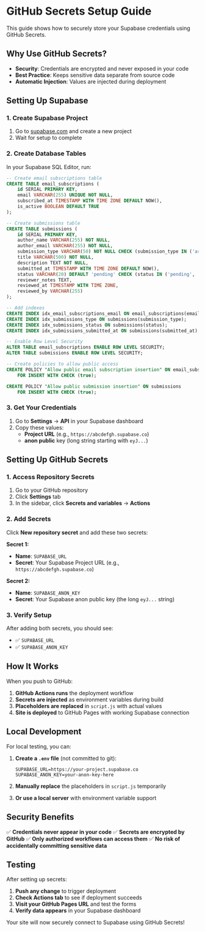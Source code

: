 # GitHub Secrets Setup Guide

This guide shows how to securely store your Supabase credentials using GitHub Secrets.

## Why Use GitHub Secrets?

- **Security**: Credentials are encrypted and never exposed in your code
- **Best Practice**: Keeps sensitive data separate from source code
- **Automatic Injection**: Values are injected during deployment

## Setting Up Supabase

### 1. Create Supabase Project

1. Go to [supabase.com](https://supabase.com) and create a new project
2. Wait for setup to complete

### 2. Create Database Tables

In your Supabase SQL Editor, run:

```sql
-- Create email subscriptions table
CREATE TABLE email_subscriptions (
    id SERIAL PRIMARY KEY,
    email VARCHAR(255) UNIQUE NOT NULL,
    subscribed_at TIMESTAMP WITH TIME ZONE DEFAULT NOW(),
    is_active BOOLEAN DEFAULT TRUE
);

-- Create submissions table
CREATE TABLE submissions (
    id SERIAL PRIMARY KEY,
    author_name VARCHAR(255) NOT NULL,
    author_email VARCHAR(255) NOT NULL,
    submission_type VARCHAR(50) NOT NULL CHECK (submission_type IN ('article', 'photography', 'video')),
    title VARCHAR(500) NOT NULL,
    description TEXT NOT NULL,
    submitted_at TIMESTAMP WITH TIME ZONE DEFAULT NOW(),
    status VARCHAR(20) DEFAULT 'pending' CHECK (status IN ('pending', 'under_review', 'accepted', 'rejected')),
    reviewer_notes TEXT,
    reviewed_at TIMESTAMP WITH TIME ZONE,
    reviewed_by VARCHAR(255)
);

-- Add indexes
CREATE INDEX idx_email_subscriptions_email ON email_subscriptions(email);
CREATE INDEX idx_submissions_type ON submissions(submission_type);
CREATE INDEX idx_submissions_status ON submissions(status);
CREATE INDEX idx_submissions_submitted_at ON submissions(submitted_at);

-- Enable Row Level Security
ALTER TABLE email_subscriptions ENABLE ROW LEVEL SECURITY;
ALTER TABLE submissions ENABLE ROW LEVEL SECURITY;

-- Create policies to allow public access
CREATE POLICY "Allow public email subscription insertion" ON email_subscriptions
    FOR INSERT WITH CHECK (true);

CREATE POLICY "Allow public submission insertion" ON submissions
    FOR INSERT WITH CHECK (true);
```

### 3. Get Your Credentials

1. Go to **Settings** → **API** in your Supabase dashboard
2. Copy these values:
   - **Project URL** (e.g., `https://abcdefgh.supabase.co`)
   - **anon public** key (long string starting with `eyJ...`)

## Setting Up GitHub Secrets

### 1. Access Repository Secrets

1. Go to your GitHub repository
2. Click **Settings** tab
3. In the sidebar, click **Secrets and variables** → **Actions**

### 2. Add Secrets

Click **New repository secret** and add these two secrets:

**Secret 1:**
- **Name**: `SUPABASE_URL`
- **Secret**: Your Supabase Project URL (e.g., `https://abcdefgh.supabase.co`)

**Secret 2:**
- **Name**: `SUPABASE_ANON_KEY`
- **Secret**: Your Supabase anon public key (the long `eyJ...` string)

### 3. Verify Setup

After adding both secrets, you should see:
- ✅ `SUPABASE_URL`
- ✅ `SUPABASE_ANON_KEY`

## How It Works

When you push to GitHub:

1. **GitHub Actions runs** the deployment workflow
2. **Secrets are injected** as environment variables during build
3. **Placeholders are replaced** in `script.js` with actual values
4. **Site is deployed** to GitHub Pages with working Supabase connection

## Local Development

For local testing, you can:

1. **Create a `.env` file** (not committed to git):
   ```
   SUPABASE_URL=https://your-project.supabase.co
   SUPABASE_ANON_KEY=your-anon-key-here
   ```

2. **Manually replace** the placeholders in `script.js` temporarily

3. **Or use a local server** with environment variable support

## Security Benefits

✅ **Credentials never appear in your code**
✅ **Secrets are encrypted by GitHub**
✅ **Only authorized workflows can access them**
✅ **No risk of accidentally committing sensitive data**

## Testing

After setting up secrets:

1. **Push any change** to trigger deployment
2. **Check Actions tab** to see if deployment succeeds
3. **Visit your GitHub Pages URL** and test the forms
4. **Verify data appears** in your Supabase dashboard

Your site will now securely connect to Supabase using GitHub Secrets!